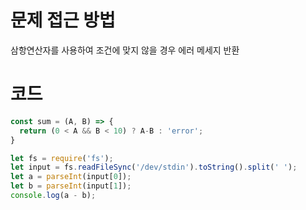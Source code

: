 # 문제 접근 방법
삼항연산자를 사용하여 조건에 맞지 않을 경우 에러 메세지 반환

# 코드
```javascript
const sum = (A, B) => {
  return (0 < A && B < 10) ? A-B : 'error';
}
```

```javascript
let fs = require('fs');
let input = fs.readFileSync('/dev/stdin').toString().split(' ');
let a = parseInt(input[0]);
let b = parseInt(input[1]);
console.log(a - b);
```